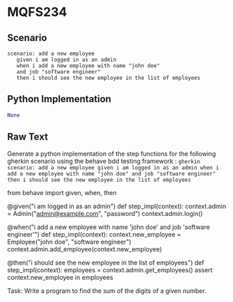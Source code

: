 # MQFS234
## Scenario
```gherkin
scenario: add a new employee 
   given i am logged in as an admin 
   when i add a new employee with name "john doe" 
   and job "software engineer" 
   then i should see the new employee in the list of employees
```


## Python Implementation
```python
None
```


## Raw Text
Generate a python implementation of the step functions for the following gherkin scenario using the behave bdd testing framework : ```gherkin scenario: add a new employee given i am logged in as an admin when i add a new employee with name "john doe" and job "software engineer" then i should see the new employee in the list of employees ```



from behave import given, when, then

@given("i am logged in as an admin")
def step_impl(context):
    context.admin = Admin("admin@example.com", "password")
    context.admin.login()

@when("i add a new employee with name 'john doe' and job 'software engineer'")
def step_impl(context):
    context.new_employee = Employee("john doe", "software engineer")
    context.admin.add_employee(context.new_employee)

@then("i should see the new employee in the list of employees")
def step_impl(context):
    employees = context.admin.get_employees()
    assert context.new_employee in employees

Task: Write a program to find the sum of the digits of a given number.

